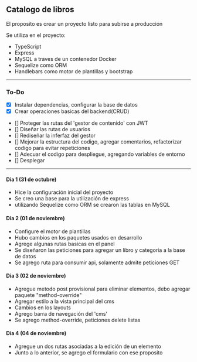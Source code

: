 ## Catalogo de libros

El proposito es crear un proyecto listo para subirse a producción

Se utiliza en el proyecto:
- TypeScript
- Express
- MySQL a traves de un contenedor Docker
- Sequelize como ORM
- Handlebars como motor de plantillas y bootstrap
---
### To-Do
- [x] Instalar dependencias, configurar la base de datos
- [x] Crear operaciones basicas del backend(CRUD)
- [] Proteger las rutas del 'gestor de contenido' con JWT
- [] Diseñar las rutas de usuarios
- [] Rediseñar la inferfaz del gestor
- [] Mejorar la estructura del codigo, agregar comentarios, refactorizar codigo para evitar repeticiones
- [] Adecuar el codigo para despliegue, agregando variables de entorno
- [] Desplegar
---
#### Dia 1 (31 de octubre)
- Hice la configuración inicial del proyecto
- Se creo una base para la utilización de express
- utilizando Sequelize como ORM se crearon las tablas en MySQL

#### Dia 2 (01 de noviembre)
- Configure el motor de plantillas
- Hubo cambios en los paquetes usados en desarrollo
- Agrege algunas rutas basicas en el panel
- Se diseñaron las peticiones para agregar un libro y categoria a la base de datos
- Se agrego ruta para consumir api, solamente admite peticiones GET

#### Dia 3 (02 de noviembre)
- Agregue metodo post provisional para eliminar elementos, debo agregar paquete "method-override"
- Agregar estilo a la vista principal del cms
- Cambios en los layouts
- Agrego barra de navegación del 'cms'
- Se agrego method-override, peticiones delete listas

#### Dia 4 (04 de noviembre)
- Agregue un dos rutas asociadas a la edición de un elemento 
- Junto a lo anterior, se agrego el formulario con ese proposito